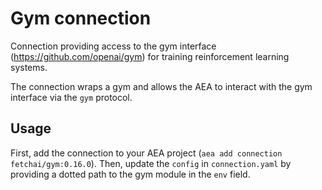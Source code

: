 # Gym connection

Connection providing access to the gym interface (https://github.com/openai/gym) for training reinforcement learning systems.

The connection wraps a gym and allows the AEA to interact with the gym interface via the `gym` protocol.

## Usage

First, add the connection to your AEA project (`aea add connection fetchai/gym:0.16.0`). Then, update the `config` in `connection.yaml` by providing a dotted path to the gym module in the `env` field.
